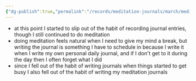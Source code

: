 ```yaml
---
{"dg-publish":true,"permalink":"/records/meditation-journals/march/meditation-journal-for-2023-03-06/","tags":["type/meditation-journal-entry info/phil-384/meditation-journal-entry"]}
---
```



- at this point I started to slip out of the habit of recording journal entries, though I still continued to do meditation
- doing meditation feels natural when I need to give my mind a break, but writing the journal is something I have to schedule in because I write it when I write my own personal daily journal, and if I don't get to it during the day then I often forget what I did
- since I fell out of the habit of writing journals when things started to get busy I also fell out of the habit of writing my meditation journals